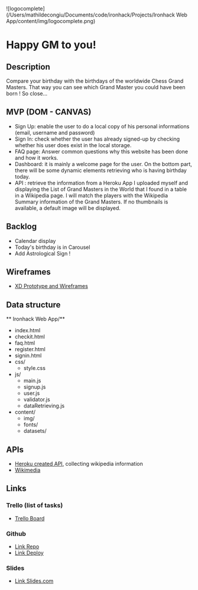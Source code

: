 



![logocomplete](/Users/mathildecongiu/Documents/code/ironhack/Projects/Ironhack Web App/content/img/logocomplete.png)

# Happy GM to you!

## Description

Compare your birthday with the birthdays of the worldwide Chess Grand Masters. That way you can see which Grand Master you could have been born ! So close...

## MVP (DOM - CANVAS)

- Sign Up: enable the user to do a local copy of his personal informations (email, username and password)
- Sign In: check whether the user has already signed-up by checking whether his user does exist in the local storage.
- FAQ page: Answer common questions why this website has been done and how it works.
- Dashboard: it is mainly a welcome page for the user. On the bottom part, there will be some dynamic elements retrieving who is having birthday today. 
- API : retrieve the information from a Heroku App I uploaded myself and displaying the List of Grand Masters in the World that I found in a table in a Wikipedia page. I will match the players with the Wikipedia Summary information of the Grand Masters. If no thumbnails is available, a default image will be displayed.

## Backlog

- Calendar display
- Today's birthday is in Carousel
- Add Astrological Sign !

## Wireframes

- [XD Prototype and Wireframes](https://xd.adobe.com/view/b4f8153a-9d13-4526-ae03-82571d292f3b-e1ab/)

## Data structure

**
Ironhack Web App/**

- index.html
- checkit.html
- faq.html
- register.html
- signin.html
- css/
  - style.css
- js/
  - main.js
  - signup.js
  - user.js
  - validator.js
  - dataRetrieving.js
- content/
  - img/
  - fonts/
  - datasets/

## APIs

- [Heroku created API](https://chessgmplayers.herokuapp.com/object), collecting wikipedia information
- [Wikimedia](https://en.wikipedia.org/api/rest_v1/page/summary/)

## Links

### Trello (list of tasks)

- [Trello Board](https://trello.com/b/44A81aqU/project-module-1)

### Github

- [Link Repo](https://github.com/mathildeCongiu/Ironhack-Web-App) 
- [Link Deploy](https://mathildecongiu.github.io/Ironhack-Web-App/)

### Slides

-  [Link Slides.com](https://docs.google.com/presentation/d/1RSsgBK5CCFFKZ9vVf4ZSZTEsCmmPFuEelYjkxwLm0rE/edit#slide=id.gc6f80d1ff_0_0)